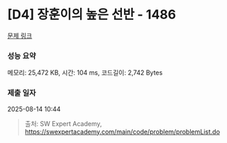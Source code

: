 # [D4] 장훈이의 높은 선반 - 1486 

[문제 링크](https://swexpertacademy.com/main/code/problem/problemDetail.do?contestProbId=AV2b7Yf6ABcBBASw) 

### 성능 요약

메모리: 25,472 KB, 시간: 104 ms, 코드길이: 2,742 Bytes

### 제출 일자

2025-08-14 10:44



> 출처: SW Expert Academy, https://swexpertacademy.com/main/code/problem/problemList.do